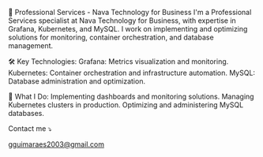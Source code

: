 🚀 Professional Services - Nava Technology for Business
I'm a Professional Services specialist at Nava Technology for Business, with expertise in Grafana, Kubernetes, and MySQL. I work on implementing and optimizing solutions for monitoring, container orchestration, and database management.

🛠️ Key Technologies:
Grafana: Metrics visualization and monitoring.
Kubernetes: Container orchestration and infrastructure automation.
MySQL: Database administration and optimization.

💼 What I Do:
Implementing dashboards and monitoring solutions.
Managing Kubernetes clusters in production.
Optimizing and administering MySQL databases.

Contact me ⤵️

gguimaraes2003@gmail.com
